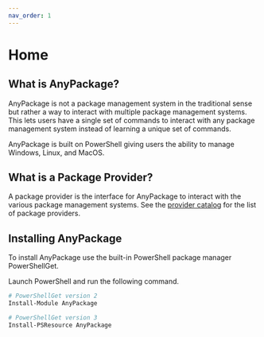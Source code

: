```yaml
---
nav_order: 1
---
```


# Home

## What is AnyPackage?

AnyPackage is not a package management system in the traditional sense but rather a way to interact with multiple package management systems.
This lets users have a single set of commands to interact with any package management system instead of learning a unique set of commands.

AnyPackage is built on PowerShell giving users the ability to manage Windows, Linux, and MacOS.

## What is a Package Provider?

A package provider is the interface for AnyPackage to interact with the various package management systems.
See the [provider catalog](/docs/provider-catalog/provider-catalog.md) for the list of package providers.

## Installing AnyPackage

To install AnyPackage use the built-in PowerShell package manager PowerShellGet.

Launch PowerShell and run the following command.

```powershell
# PowerShellGet version 2
Install-Module AnyPackage

# PowerShellGet version 3
Install-PSResource AnyPackage
```
